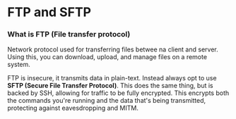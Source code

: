 
# FTP and SFTP

### What is FTP (File transfer protocol)
Network protocol used for transferring files betwee na client and server. Using this, you can download, upload, and manage files on a remote system. 

FTP is insecure, it transmits data in plain-text. Instead always opt to use **SFTP (Secure File Transfer Protocol)**. This does the same thing, but is backed by SSH, allowing for traffic to be fully encrypted. This encrypts both the commands you're running and the data that's being transmitted, protecting against eavesdropping and MITM.